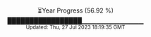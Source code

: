 <p align="center">
⏳Year Progress (56.92 %) <br>
█████████████████▁▁▁▁▁▁▁▁▁▁▁▁▁ <br>
<sub>Updated: Thu, 27 Jul 2023 18:19:35 GMT</sub>
</p>

